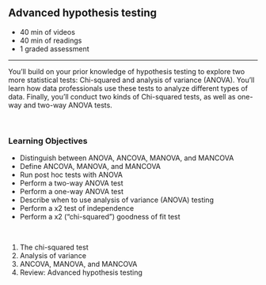## Advanced hypothesis testing

- 40 min of videos
- 40 min of readings
- 1 graded assessment

<hr>

You’ll build on your prior knowledge of hypothesis testing to explore two more statistical tests: Chi-squared and analysis of variance (ANOVA). You’ll learn how data professionals use these tests to analyze different types of data. Finally, you’ll conduct two kinds of Chi-squared tests, as well as one-way and two-way ANOVA tests.

<br>

### Learning Objectives

- Distinguish between ANOVA, ANCOVA, MANOVA, and MANCOVA
- Define ANCOVA, MANOVA, and MANCOVA
- Run post hoc tests with ANOVA
- Perform a two-way ANOVA test
- Perform a one-way ANOVA test
- Describe when to use analysis of variance (ANOVA) testing
- Perform a x2 test of independence
- Perform a x2 (“chi-squared”) goodness of fit test

<br>

1. The chi-squared test
2. Analysis of variance
3. ANCOVA, MANOVA, and MANCOVA
4. Review: Advanced hypothesis testing
